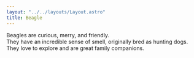```yaml
---
layout: "../../layouts/Layout.astro"
title: Beagle
---
```


Beagles are curious, merry, and friendly.  
They have an incredible sense of smell, originally bred as hunting dogs.  
They love to explore and are great family companions.
